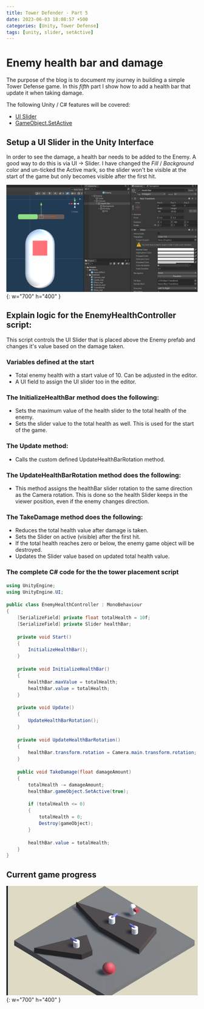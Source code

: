 ```yaml
---
title: Tower Defender - Part 5
date: 2023-06-03 18:08:57 +500
categories: [Unity, Tower Defense]
tags: [unity, slider, setActive]
---
```


# Enemy health bar and damage

The purpose of the blog is to document my journey in building a simple Tower Defense game.
In this _fifth_ part I show how to add a health bar that update it when taking damage.

The following Unity / C# features will be covered:

- [UI Slider](https://docs.unity3d.com/Packages/com.unity.ugui@1.0/manual/script-Slider.html)
- [GameObject.SetActive](https://docs.unity3d.com/2023.2/Documentation/ScriptReference/GameObject.SetActive.html)

## Setup a UI Slider in the Unity Interface

In order to see the damage, a health bar needs to be added to the Enemy. A good way to do this is via UI -> Slider.
I have changed the _Fill_ / _Background_ color and un-ticked the Active mark, so the slider won't be visible at the start of the game but only becomes visible after the first hit.

![UI Slider HealthBar](/assets/img/HealthBar.png){: w="700" h="400" }

## Explain logic for the EnemyHealthController script:

This script controls the UI Slider that is placed above the Enemy prefab and changes it's value based on the damage taken.

### Variables defined at the start

- Total enemy health with a start value of 10. Can be adjusted in the editor.
- A UI field to assign the UI slider too in the editor.

### The InitializeHealthBar method does the following:

- Sets the maximum value of the health slider to the total health of the enemy.
- Sets the slider value to the total health as well. This is used for the start of the game.

### The Update method:

- Calls the custom defined UpdateHealthBarRotation method.

### The UpdateHealthBarRotation method does the following:

- This method assigns the healthBar slider rotation to the same direction as the Camera rotation. This is done so the health Slider keeps in the viewer position, even if the enemy changes direction.

### The TakeDamage method does the following:

- Reduces the total health value after damage is taken.
- Sets the Slider on active (visible) after the first hit.
- If the total health reaches zero or below, the enemy game object will be destroyed.
- Updates the Slider value based on updated total health value.

### The complete C# code for the the tower placement script

```c#
using UnityEngine;
using UnityEngine.UI;

public class EnemyHealthController : MonoBehaviour
{
    [SerializeField] private float totalHealth = 10f;
    [SerializeField] private Slider healthBar;

    private void Start()
    {
        InitializeHealthBar();
    }

    private void InitializeHealthBar()
    {
        healthBar.maxValue = totalHealth;
        healthBar.value = totalHealth;
    }

    private void Update()
    {
        UpdateHealthBarRotation();
    }

    private void UpdateHealthBarRotation()
    {
        healthBar.transform.rotation = Camera.main.transform.rotation;
    }

    public void TakeDamage(float damageAmount)
    {
        totalHealth -= damageAmount;
        healthBar.gameObject.SetActive(true);

        if (totalHealth <= 0)
        {
            totalHealth = 0;
            Destroy(gameObject);
        }

        healthBar.value = totalHealth;
    }
}
```

## Current game progress

![Tower rotate to enemy](/assets/img/EnemyHealthBar.gif){: w="700" h="400" }
